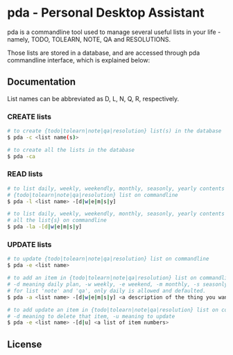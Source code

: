 pda - Personal Desktop Assistant
================================

pda is a commandline tool used to manage several useful lists in your life - namely, TODO, TOLEARN, NOTE, QA and RESOLUTIONS.

Those lists are stored in a database, and are accessed through pda commandline interface, which is explained below:

## Documentation

List names can be abbreviated as D, L, N, Q, R, respectively.

### CREATE lists 
```bash
# to create {todo|tolearn|note|qa|resolution} list(s) in the database
$ pda -c <list name(s)>

# to create all the lists in the database
$ pda -ca 
```

### READ lists

```bash
# to list daily, weekly, weekendly, monthly, seasonly, yearly contents of 
# {todo|tolearn|note|qa|resolution} list on commandline
$ pda -l <list name> -[d|w|e|m|s|y]

# to list daily, weekly, weekendly, monthly, seasonly, yearly contents of 
# all the list{s} on commandline
$ pda -la -[d|w|e|m|s|y]
```

### UPDATE lists

```bash
# to update {todo|tolearn|note|qa|resolution} list on commandline 
$ pda -e <list name>

# to add an item in {todo|tolearn|note|qa|resolution} list on commandline 
# -d meaning daily plan, -w weekly, -e weekend, -m monthly, -s seasonly, -y yearly
# for list 'note' and 'qa', only daily is allowed and defaulted.
$ pda -a <list name> -[d|w|e|m|s|y] <a description of the thing you want to note down>

# to add update an item in {todo|tolearn|note|qa|resolution} list on commandline 
# -d meaning to delete that item, -u meaning to update
$ pda -e <list name> -[d|u] <a list of item numbers>
```

## License

